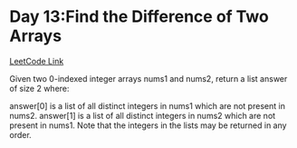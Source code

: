 


# Day 13:Find the Difference of Two Arrays

[LeetCode Link](https://leetcode.com/problems/find-the-difference-of-two-arrays/description/?envType=study-plan-v2&envId=leetcode-75)


Given two 0-indexed integer arrays nums1 and nums2, return a list answer of size 2 where:

answer[0] is a list of all distinct integers in nums1 which are not present in nums2.
answer[1] is a list of all distinct integers in nums2 which are not present in nums1.
Note that the integers in the lists may be returned in any order.
